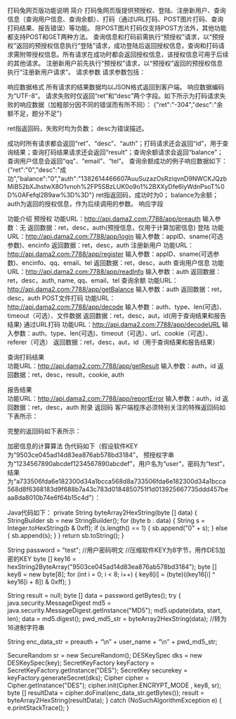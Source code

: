 打码兔网页版功能说明
简介
打码兔网页版提供预授权、登陆、注册新用户、查询信息（查询用户信息、查询余额）、打码（通过URL打码、POST图片打码、查询打码结果、报告错误）等功能。
除POST图片打码仅支持POST方法外，其他功能都支持POST和GET两种方法。
查询信息和打码前需执行“预授权”请求，以“预授权”返回的预授权信息执行“登陆”请求，成功登陆后返回授权信息，查询和打码请求需附带授权信息。所有请求在成功时都会返回授权信息，该授权信息可用于后续的其他请求。
注册新用户前先执行“预授权”请求，以“预授权”返回的预授权信息执行“注册新用户请求”。
请求参数
请求参数包括：



响应数据格式
所有请求的结果数据均以JSON格式返回到客户端。
响应数据编码为“UTF-8”。
请求失败时仅返回“ret”和“desc”两个字段。如下所示为打码请求失败的响应数据（加粗部分因不同的错误而有所不同）：
{"ret":"-304","desc":"余额不足，题分不足"}

ret指返回码，失败时均为负数； desc为错误描述。

成功时所有请求都会返回“ret”、“desc”、“auth”；打码请求还会返回“id”，用于查询结果；查询打码结果请求还会返回“result”；查询余额请求会返回“balance”；查询用户信息会返回“qq”、“email”、“tel”。
查询余额成功的例子响应数据如下：
{"ret":"0","desc":"成功","balance":"0","auth":"1382614466607AuuSuzazOsRziqvnD9NWCKJQzbMiB52bXJhstwX8O1vnoh%2FP5SBzLUK0o9o1%2BXXyDfe6lyWdnPsoT%0D%0AFefql2B9aw%3D%3D"}
ret指返回码，成功时为0； balance为余额； auth为返回的授权信息，作为后续调用的参数。
响应字段


功能介绍
预授权
功能URL：http://api.dama2.com:7788/app/preauth
输入参数：无
返回数据：ret，desc，auth(预授信息，仅用于计算加密信息)
登陆
功能URL：http://api.dama2.com:7788/app/login
输入参数：appID、sname(可选参数)、encinfo
返回数据：ret，desc，auth
注册新用户
功能URL：http://api.dama2.com:7788/app/register
输入参数：appID、sname(可选参数)、encinfo、qq、email、tel
返回数据：ret，desc，auth
查询用户信息
功能URL：http://api.dama2.com:7788/app/readInfo
输入参数：auth
返回数据：ret，desc，auth, name, qq、email、tel
查询余额
功能URL：http://api.dama2.com:7788/app/getBalance
输入参数：auth
返回数据：ret，desc，auth
POST文件打码
功能URL：http://api.dama2.com:7788/app/decode
输入参数：auth、type、len(可选)、timeout（可选）、文件数据
返回数据：ret，desc，aut，id(用于查询结果和报告结果)
通过URL打码
功能URL：http://api.dama2.com:7788/app/decodeURL
输入参数：auth、type、len(可选)、timeout（可选）、url、cookie（可选）、referer（可选）
返回数据：ret，desc，aut，id（用于查询结果和报告结果）

查询打码结果  
功能URL：http://api.dama2.com:7788/app/getResult
输入参数：auth，id
返回数据：ret，desc，result，cookie, auth

报告结果  
功能URL：http://api.dama2.com:7788/app/reportError
输入参数：auth，id
返回数据：ret，desc，auth
附录
返回码
客户端程序必须特别关注的特殊返回码如下表所示：


完整的返回码如下表所示：

加密信息的计算算法
伪代码如下（假设软件KEY为“9503ce045ad14d83ea876ab578bd3184”， 预授权字串为“1234567890abcdef1234567890abcdef”，用户名为“user”，密码为“test”，结果为“a733506fda6e182300d34a1bcca568d8a733506fda6e182300d34a1bcca568d8f6368183d9f688b7a43c783d0184850751f1d013925667735ddd457beaa8da8010b74e6f64b15c4d”）：





Java代码如下：
private String byteArray2HexString(byte [] data) {
    StringBuilder sb = new StringBuilder();
for (byte b : data) {
        String s = Integer.toHexString(b & 0xff);
        if (s.length() == 1) {
            sb.append("0" + s);
        } else {
            sb.append(s);
        }
    }
    return sb.toString();
}

String password = "test";   //用户密码明文
//压缩软件KEY为8字节，用作DES加密的KEY
byte [] key16 = hexString2ByteArray("9503ce045ad14d83ea876ab578bd3184"); 
byte [] key8 = new byte[8];
for (int i = 0; i < 8; i++) {
    key8[i] = (byte)((key16[i] ^ key16[i + 8]) & 0xff);
}

String result = null;
byte [] data = password.getBytes();
try {
    java.security.MessageDigest md5 = java.security.MessageDigest.getInstance("MD5");
    md5.update(data, start, len);
    data = md5.digest();
pwd_md5_str = byteArray2HexString(data); //转为16进制字符串

String enc_data_str = preauth + “\n” + user_name + “\n” + pwd_md5_str;

SecureRandom sr = new SecureRandom();
DESKeySpec dks = new DESKeySpec(key);
SecretKeyFactory keyFactory = SecretKeyFactory.getInstance("DES");
SecretKey securekey = keyFactory.generateSecret(dks);
Cipher cipher = Cipher.getInstance("DES"); 
cipher.init(Cipher.ENCRYPT_MODE , key8, sr);
byte [] resultData = cipher.doFinal(enc_data_str.getBytes());
result = byteArray2HexString(resultData);
} catch (NoSuchAlgorithmException e) {
    e.printStackTrace();
} 